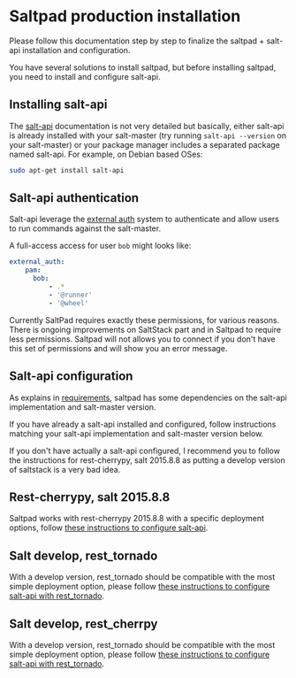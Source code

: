 # Saltpad production installation

Please follow this documentation step by step to finalize the saltpad + salt-api installation and configuration.

You have several solutions to install saltpad, but before installing saltpad, you need to install and configure salt-api.

## Installing salt-api

The [salt-api](https://docs.saltstack.com/en/latest/topics/netapi/) documentation is not very detailed but basically, either salt-api is already installed with your salt-master (try running `salt-api --version` on your salt-master) or your package manager includes a separated package named salt-api. For example, on Debian based OSes:

```bash
sudo apt-get install salt-api
```

## Salt-api authentication

Salt-api leverage the [external auth](https://docs.saltstack.com/en/latest/topics/eauth/access_control.html) system to authenticate and allow users to run commands against the salt-master.

A full-access access for user `bob` might looks like:

```yaml
external_auth:
    pam:
      bob:
          - .*
          - '@runner'
          - '@wheel'
```

Currently SaltPad requires exactly these permissions, for various reasons. There is ongoing improvements on SaltStack part and in Saltpad to require less permissions. Saltpad will not allows you to connect if you don't have this set of permissions and will show you an error message.

## Salt-api configuration

As explains in [requirements](../requirements.md), saltpad has some dependencies on the salt-api implementation and salt-master version.

If you have already a salt-api installed and configured, follow instructions matching your salt-api implementation and salt-master version below.

If you don't have actually a salt-api configured, I recommend you to follow the instructions for rest-cherrypy, salt 2015.8.8 as putting a develop version of saltstack is a very bad idea.

## Rest-cherrypy, salt 2015.8.8

Saltpad works with rest-cherrypy 2015.8.8 with a specific deployment options, follow [these instructions to configure salt-api](salt-api-cherrypy-embedded.md).

## Salt develop, rest_tornado

With a develop version, rest_tornado should be compatible with the most simple deployment option, please follow [these instructions to configure salt-api with rest_tornado](salt-api-tornado-cors.md).

## Salt develop, rest_cherrpy

With a develop version, rest_tornado should be compatible with the most simple deployment option, please follow [these instructions to configure salt-api with rest_tornado](salt-api-cherrypy-cors.md).
